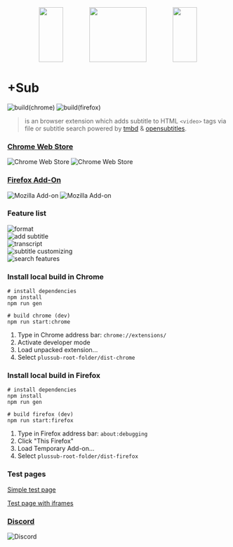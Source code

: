 <div align="center">
<img width="33%" height="125" src="https://via.placeholder.com/15/5bc0de/000000?text=+">
<img width="130" height="125" src="https://github.com/plussub/plussub/blob/master/logo.png?raw=true">
<img width="33%" height="125" src="https://via.placeholder.com/15/5bc0de/000000?text=+">
</div>


# +Sub
![build(chrome)](https://github.com/plussub/plussub/workflows/build%20and%20deploy(chrome)/badge.svg)
![build(firefox)](https://github.com/plussub/plussub/workflows/build%20and%20deploy(firefox)/badge.svg)

> is an browser extension which adds subtitle to HTML `<video>` tags via file or subtitle search powered by [tmbd](https://www.themoviedb.org/) & [opensubtitles](https://opensubtitles.org).

### [Chrome Web Store](https://chrome.google.com/webstore/detail/%20sub/lpobdmdfgjokempajoobgfdnhjbjlnpm)

![Chrome Web Store](https://img.shields.io/chrome-web-store/stars/lpobdmdfgjokempajoobgfdnhjbjlnpm?color=%235bc0de)
![Chrome Web Store](https://img.shields.io/chrome-web-store/users/lpobdmdfgjokempajoobgfdnhjbjlnpm?color=%235bc0de)

### [Firefox Add-On](https://addons.mozilla.org/en-US/firefox/addon/plussub/)
![Mozilla Add-on](https://img.shields.io/amo/stars/plussub?color=%235bc0de)
![Mozilla Add-on](https://img.shields.io/amo/users/plussub?color=%235bc0de)


### Feature list
![format](https://img.shields.io/badge/format-.vtt_.srt_.ssa_.ass-5bc0de) <br>
![add subtitle](https://img.shields.io/badge/add_subtitle_via-file--dialog_file--dropzone_search-5bc0de) <br>
![transcript](https://img.shields.io/badge/transcript-jump--to--timepoint_copy--subtitle--with--shift--left--click_highlight--current--showed--subtitle-5bc0de) <br>
![subtitle customizing](https://img.shields.io/badge/subtitle_customizing-offset--time_font--size_font--color_background--color_position-5bc0de) <br>
![search features](https://img.shields.io/badge/search_features-hearing--impaired--filter_episode--filter_season--filter-5bc0de) <br>

### Install local build in Chrome
```
# install dependencies
npm install
npm run gen

# build chrome (dev)
npm run start:chrome
```

1) Type in Chrome address bar: `chrome://extensions/`
2) Activate developer mode
3) Load unpacked extension...
4) Select `plussub-root-folder/dist-chrome`

### Install local build in Firefox
```
# install dependencies
npm install
npm run gen

# build firefox (dev)
npm run start:firefox
```

1) Type in Firefox address bar: `about:debugging`
2) Click "This Firefox"
3) Load Temporary Add-on...
4) Select `plussub-root-folder/dist-firefox`


### Test pages
[Simple test page](https://plussub-test-page.netlify.app/)

[Test page with iframes](https://plussub-test-iframe.netlify.app/)

### [Discord](https://discord.gg/sEEeu5r9Nb) 
![Discord](https://img.shields.io/discord/761820390254706709?color=%235bc0de)

